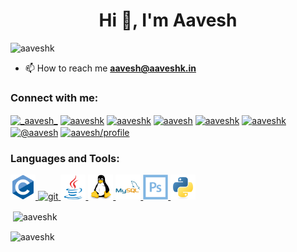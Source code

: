 <h1 align="center">Hi 👋, I'm Aavesh</h1>
<p align="left"> <img src="https://komarev.com/ghpvc/?username=aaveshk&label=Profile%20views&color=0e75b6&style=flat" alt="aaveshk" /> </p>

- 📫 How to reach me **aavesh@aaveshk.in**

<h3 align="left">Connect with me:</h3>
<p align="left">
<a href="https://twitter.com/_aavesh_" target="blank"><img align="center" src="https://raw.githubusercontent.com/rahuldkjain/github-profile-readme-generator/master/src/images/icons/Social/twitter.svg" alt="_aavesh_" height="30" width="40" /></a>
<a href="https://linkedin.com/in/aaveshk" target="blank"><img align="center" src="https://raw.githubusercontent.com/rahuldkjain/github-profile-readme-generator/master/src/images/icons/Social/linked-in-alt.svg" alt="aaveshk" height="30" width="40" /></a>
<a href="https://www.codechef.com/users/aaveshk" target="blank"><img align="center" src="https://cdn.jsdelivr.net/npm/simple-icons@3.1.0/icons/codechef.svg" alt="aaveshk" height="30" width="40" /></a>
<a href="https://www.hackerrank.com/aavesh" target="blank"><img align="center" src="https://raw.githubusercontent.com/rahuldkjain/github-profile-readme-generator/master/src/images/icons/Social/hackerrank.svg" alt="aavesh" height="30" width="40" /></a>
<a href="https://codeforces.com/profile/aaveshk" target="blank"><img align="center" src="https://cdn.jsdelivr.net/npm/simple-icons@3.0.1/icons/codeforces.svg" alt="aaveshk" height="30" width="40" /></a>
<a href="https://www.leetcode.com/aaveshk" target="blank"><img align="center" src="https://raw.githubusercontent.com/rahuldkjain/github-profile-readme-generator/master/src/images/icons/Social/leet-code.svg" alt="aaveshk" height="30" width="40" /></a>
<a href="https://www.hackerearth.com/@aavesh" target="blank"><img align="center" src="https://raw.githubusercontent.com/rahuldkjain/github-profile-readme-generator/master/src/images/icons/Social/hackerearth.svg" alt="@aavesh" height="30" width="40" /></a>
<a href="https://auth.geeksforgeeks.org/user/aavesh/profile" target="blank"><img align="center" src="https://raw.githubusercontent.com/rahuldkjain/github-profile-readme-generator/master/src/images/icons/Social/geeks-for-geeks.svg" alt="aavesh/profile" height="30" width="40" /></a>
</p>

<h3 align="left">Languages and Tools:</h3>
<p align="left"> <a href="https://www.cprogramming.com/" target="_blank"> <img src="https://raw.githubusercontent.com/devicons/devicon/master/icons/c/c-original.svg" alt="c" width="40" height="40"/> </a> <a href="https://git-scm.com/" target="_blank"> <img src="https://www.vectorlogo.zone/logos/git-scm/git-scm-icon.svg" alt="git" width="40" height="40"/> </a> <a href="https://www.java.com" target="_blank"> <img src="https://raw.githubusercontent.com/devicons/devicon/master/icons/java/java-original.svg" alt="java" width="40" height="40"/> </a> <a href="https://www.linux.org/" target="_blank"> <img src="https://raw.githubusercontent.com/devicons/devicon/master/icons/linux/linux-original.svg" alt="linux" width="40" height="40"/> </a> <a href="https://www.mysql.com/" target="_blank"> <img src="https://raw.githubusercontent.com/devicons/devicon/master/icons/mysql/mysql-original-wordmark.svg" alt="mysql" width="40" height="40"/> </a> <a href="https://www.photoshop.com/en" target="_blank"> <img src="https://raw.githubusercontent.com/devicons/devicon/master/icons/photoshop/photoshop-line.svg" alt="photoshop" width="40" height="40"/> </a> <a href="https://www.python.org" target="_blank"> <img src="https://raw.githubusercontent.com/devicons/devicon/master/icons/python/python-original.svg" alt="python" width="40" height="40"/> </a> </p>

<p>&nbsp;<img align="center" src="https://github-readme-stats.vercel.app/api?username=aaveshk&show_icons=true&locale=en" alt="aaveshk" /></p>

<p><img align="center" src="https://github-readme-streak-stats.herokuapp.com/?user=aaveshk&" alt="aaveshk" /></p>

